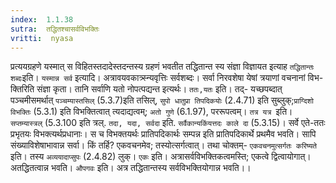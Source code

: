 ```yaml
---
index:  1.1.38
sutra:  तद्धितश्चासर्वविभक्तिः
vritti:  nyasa
---
```


प्रत्ययग्रहणे यस्मात् स विहितस्तदादेस्तदन्तस्य ग्रहणं भवतीत तद्धितान्त
स्य संज्ञा विज्ञायत इत्याह `तद्धितान्तः शब्दः`इति। `यस्मान्न सर्व` इत्यादि।
अत्रावयवकात्र्स्न्यवृत्तिः सर्वशब्दः। सर्वा निरवशेषा येषां त्रयाणां वचनानां विभ-
क्तिरिति संज्ञा कृता। तानि सर्वाणि यतो नोपत्पद्यन्त इत्यर्थः। `ततः,यतः` इति। तद्- यच्छपब्दात् पञ्चमीसमर्थात् `पञ्चम्यास्तसिल्` (5.3.7)इति तसिल्, `सुपो धातुप्रा
तिपदिकयोः` (2.4.71) इति सुब्लुक्;`प्राग्दिशो विभक्तिः` (5.3.1) इति
विभक्तित्वात् त्यदाद्यत्वम्; `अतो गुणे` (6.1.97), पररूपत्वम्। `तत्र यत्र `इति। `सप्तम्यास्त्रल्` (5.3.100 इति त्रल्. `तदा, यदा, सर्वदा` इति. `सर्वैकान्यकिंयत्तदः काले दा` (5.3.15)। सर्वे एते-ततः प्रभृतयः विभक्त्यर्थप्रधानाः। स च
विभक्तयर्थः प्रातिपदिकार्थः सम्पन्न इति प्रातिपदिकार्थे प्रथमैव भवति। सापि संख्याविशेषाभावान्न सर्वा। किं तर्हि? एकवचनमेव; तस्योत्सर्गत्वात्। तथा चोक्तम्-
`एकवचनमुत्सर्गतः करिष्यते` इति। तस्य `अव्ययादाप्सुपः` (2.4.82) लुक्। `एकः`
इति। अत्रासर्वविभक्तिकत्वमस्ति; एकत्वे द्वित्वायोगात्। अतद्धितत्वान्न भवति। `औपगवः` इति। अत्र तद्धितान्तस्य सर्वविभक्तियोगान्न भवति।।

